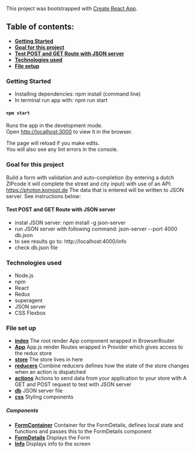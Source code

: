 This project was bootstrapped with [Create React App](https://github.com/facebook/create-react-app).

## Table of contents:
- **[Getting Started](#getting-started)**
- **[Goal for this project](#goal-for-this-project)**
- **[Test POST and GET Route with JSON server](#test-post-and-get-route-with-json-server)**
- **[Technologies used](#technologies-used)**
- **[File setup](#file-setup)**


### Getting Started

* Installing dependencies: npm install (command line)
* In terminal run app with: npm run start

#### `npm start`

Runs the app in the development mode.<br>
Open [http://localhost:3000](http://localhost:3000) to view it in the browser.

The page will reload if you make edits.<br>
You will also see any lint errors in the console.

### Goal for this project

Build a form with validation and auto-completion (by entering a dutch ZIPcode it will complete the street and city input) with use of an API: https://photon.komoot.de
The data that is entered will be written to JSON server. See instructions below:

#### Test POST and GET Route with JSON server

* instal JSON server: npm install -g json-server
* run JSON server with following command: json-server --port 4000 db.json
* to see results go to: http://localhost:4000/info
* check db.json file 

### Technologies used

* Node.js
* npm
* React
* Redux
* superagent
* JSON server
* CSS Flexbox


### File set up

- **[index](./src/index.js)**
The root render App component wrapped in BrowserRouter
- **[App](./src/App.js)**
App.js render Routes wrapped in Provider which gives access to the redux store 
- **[store](./src/store.js)**
The store lives in here
- **[reducers](./src/reducers/index.js)**
Combine reducers defines how the state of the store changes when an action is dispatched
- **[actions](./src/actions.js)**
Actions to send data from your application to your store with A GET and POST request to test with JSON server
- **[db](./db.json)**
JSON server file
- **[css](./index.css)**
Styling components


##### Components
- **[FormContainer](./src/index.js)**
Container for the FormDetails, defines local state and functions and passes this to the FormDetails component
- **[FormDetails](./src/App.js)**
Displays the Form
- **[Info](./src/store.js)**
Displays info to the screen


